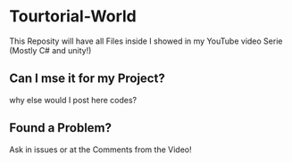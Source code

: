# Tourtorial-World
This Reposity will have all Files inside I showed in my YouTube video Serie (Mostly C# and unity!)
## Can I mse it for my Project?
why else would I post here codes?
## Found a Problem?
Ask in issues or at the Comments from the Video!
